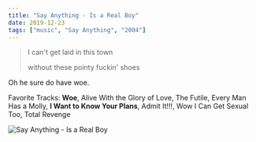 ```yaml
---
title: "Say Anything - Is a Real Boy"
date: 2019-12-23
tags: ["music", "Say Anything", "2004"]
---
```


> I can't get laid in this town
>
> without these pointy fuckin' shoes

Oh he sure do have woe.

Favorite Tracks: **Woe**, Alive With the Glory of Love, The Futile, Every Man Has a Molly, **I Want to Know Your Plans**, Admit It!!!, Wow I Can Get Sexual Too, Total Revenge

![Say Anything - Is a Real Boy](https://ia801607.us.archive.org/12/items/mbid-7a31ffbd-41c3-37f7-a092-fe08df76b174/mbid-7a31ffbd-41c3-37f7-a092-fe08df76b174-16114107611.jpg)
